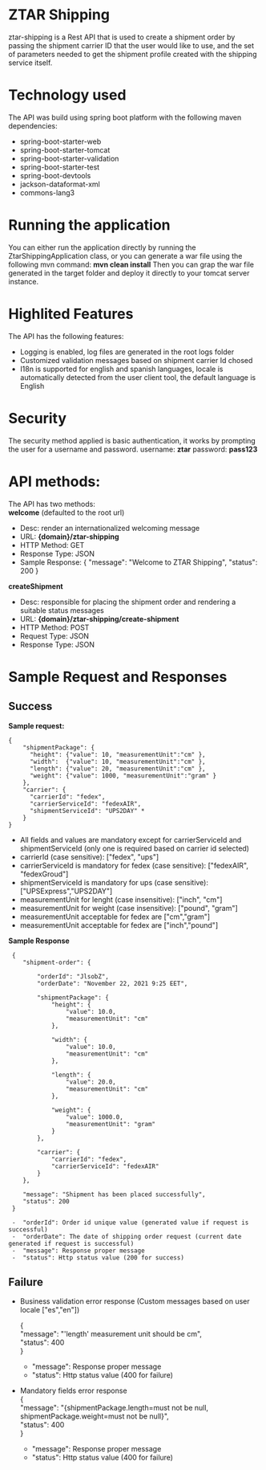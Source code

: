 # ZTAR Shipping
ztar-shipping is a Rest API that is used to create a shipment order by passing the shipment carrier ID that the user would like to use, and the set of parameters needed to get the shipment profile created with the shipping service itself.

# Technology used
The API was build using spring boot platform with the following maven dependencies:

-  spring-boot-starter-web
-  spring-boot-starter-tomcat
-  spring-boot-starter-validation
-  spring-boot-starter-test
-  spring-boot-devtools
-  jackson-dataformat-xml
-  commons-lang3

# Running the application
You can either run the application directly by running the ZtarShippingApplication class, or you can generate a war file
using the following mvn command: 
**mvn clean install**
Then you can grap the war file generated in the target folder and deploy it directly to your tomcat server instance.

# Highlited Features
The API has the following features:
- Logging is enabled, log files are generated in the root logs folder
- Customized validation messages based on shipment carrier Id chosed
- I18n is supported for english and spanish languages, locale is automatically detected from the user client tool, 
    the default language is English

# Security
The security method applied is basic authentication, it works by prompting the user for a username and password.
username: **ztar**
password: **pass123**

# API methods:
The API has two methods:  
**welcome** (defaulted to the root url) 
  - Desc: render an internationalized welcoming message
  - URL: **{domain}/ztar-shipping**
  - HTTP Method: GET
  - Response Type: JSON
  - Sample Response:
    { "message": "Welcome to ZTAR Shipping", "status": 200 }
  
  
**createShipment** 
  - Desc: responsible for placing the shipment order and rendering a suitable status messages
  - URL: **{domain}/ztar-shipping/create-shipment** 
  - HTTP Method: POST
  - Request Type: JSON
  - Response Type: JSON
 
 # Sample Request and Responses 
 
 **Success**
 ------------
  
  **Sample request:**
  
    {
        "shipmentPackage": {
          "height": {"value": 10, "measurementUnit":"cm" },
          "width":  {"value": 10, "measurementUnit":"cm" },
          "length": {"value": 20, "measurementUnit":"cm" },
          "weight": {"value": 1000, "measurementUnit":"gram" }
        },
        "carrier": {
          "carrierId": "fedex",
          "carrierServiceId": "fedexAIR",
          "shipmentServiceId": "UPS2DAY" *
        }
    }

  - All fields and values are mandatory except for carrierServiceId and shipmentServiceId (only one is required based on carrier id selected)
  - carrierId (case sensitive): ["fedex", "ups"] 
  - carrierServiceId is mandatory for fedex (case sensitive): ["fedexAIR", "fedexGroud"]
  - shipmentServiceId is mandatory for ups (case sensitive): ["UPSExpress","UPS2DAY"]
  - measurementUnit for lenght (case insensitive): ["inch", "cm"] 
  - measurementUnit for weight (case insensitive): ["pound", "gram"] 
  - measurementUnit acceptable for fedex are ["cm","gram"]
  - measurementUnit acceptable for fedex are ["inch","pound"]

  **Sample Response**
  
     { 
        "shipment-order": {
        
            "orderId": "JlsobZ",
            "orderDate": "November 22, 2021 9:25 EET",
        
            "shipmentPackage": {
                "height": {
                    "value": 10.0,
                    "measurementUnit": "cm"
                },
                
                "width": {
                    "value": 10.0,
                    "measurementUnit": "cm"
                },
                
                "length": {
                    "value": 20.0,
                    "measurementUnit": "cm"
                },
                
                "weight": {
                    "value": 1000.0,
                    "measurementUnit": "gram"
                }
            },
            
            "carrier": {
                "carrierId": "fedex",
                "carrierServiceId": "fedexAIR"
            }
        },
        
        "message": "Shipment has been placed successfully",
        "status": 200
     }
     
     -  "orderId": Order id unique value (generated value if request is successful)
     -  "orderDate": The date of shipping order request (current date generated if request is successful)
     -  "message": Response proper message
     -  "status": Http status value (200 for success)
            
 **Failure**             
 -----------
 
 - Business validation error response (Custom messages based on user locale ["es","en"])  
 
      {  
        "message": "'length' measurement unit should be cm",  
        "status": 400  
      }
  
     -  "message": Response proper message
     -  "status": Http status value (400 for failure)
     
 - Mandatory fields error response   
     {  
        "message": "{shipmentPackage.length=must not be null, shipmentPackage.weight=must not be null}",          
        "status": 400  
     }

     -  "message": Response proper message
     -  "status": Http status value (400 for failure)
     
